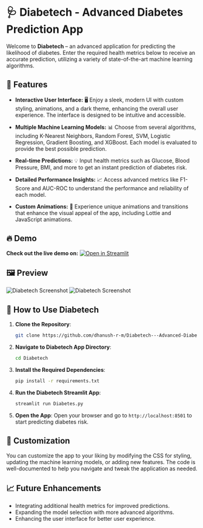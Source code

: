 # 🩺 Diabetech - Advanced Diabetes Prediction App

Welcome to **Diabetech** – an advanced application for predicting the likelihood of diabetes. Enter the required health metrics below to receive an accurate prediction, utilizing a variety of state-of-the-art machine learning algorithms.

## 🌟 Features

- **Interactive User Interface:** 🖥️ Enjoy a sleek, modern UI with custom styling, animations, and a dark theme, enhancing the overall user experience. The interface is designed to be intuitive and accessible.

- **Multiple Machine Learning Models:** 📊 Choose from several algorithms, including K-Nearest Neighbors, Random Forest, SVM, Logistic Regression, Gradient Boosting, and XGBoost. Each model is evaluated to provide the best possible prediction.

- **Real-time Predictions:** 💡 Input health metrics such as Glucose, Blood Pressure, BMI, and more to get an instant prediction of diabetes risk.

- **Detailed Performance Insights:** 📈 Access advanced metrics like F1-Score and AUC-ROC to understand the performance and reliability of each model.

- **Custom Animations:** 🎨 Experience unique animations and transitions that enhance the visual appeal of the app, including Lottie and JavaScript animations.

## 🔥 Demo

**Check out the live demo on:** [![Open in Streamlit](https://static.streamlit.io/badges/streamlit_badge_black_white.svg)](https://Diabetech.streamlit.app/)

## 🖼️ Preview

![Diabetech Screenshot](https://github.com/user-attachments/assets/78e93cff-fb58-4ec3-875b-c7f7c0ede361)
![Diabetech Screenshot](https://github.com/user-attachments/assets/77bc11b3-df18-434f-8b1c-293b28106549)

## 🚀 How to Use Diabetech

1. **Clone the Repository**:

   ```bash
   git clone https://github.com/dhanush-r-m/Diabetech---Advanced-Diabetes-Prediction-App.git
   ```

2. **Navigate to Diabetech App Directory**:

   ```bash
   cd Diabetech
   ```

3. **Install the Required Dependencies**:

   ```bash
   pip install -r requirements.txt
   ```

4. **Run the Diabetech Streamlit App**:

   ```bash
   streamlit run Diabetes.py
   ```

5. **Open the App**: Open your browser and go to `http://localhost:8501` to start predicting diabetes risk.

## 🎨 Customization

You can customize the app to your liking by modifying the CSS for styling, updating the machine learning models, or adding new features. The code is well-documented to help you navigate and tweak the application as needed.

## 📈 Future Enhancements

- Integrating additional health metrics for improved predictions.
- Expanding the model selection with more advanced algorithms.
- Enhancing the user interface for better user experience.
